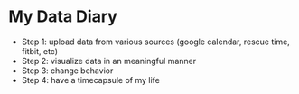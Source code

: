# My Data Diary
* Step 1: upload data from various sources (google calendar, rescue time, fitbit, etc)
* Step 2: visualize data in an meaningful manner
* Step 3: change behavior
* Step 4: have a timecapsule of my life
